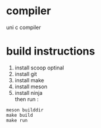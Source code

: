 # compiler
uni c compiler
# build instructions 
1. install scoop optinal
1. install git
1. install make
1. install meson
1. install ninja<br>
then run :<br>
```
meson builddir
make build
make run
```